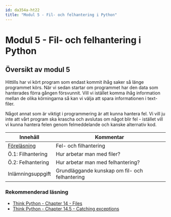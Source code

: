 ```yaml
---
id: da354a-ht22
title: "Modul 5 - Fil- och felhantering i Python"
---
```


# Modul 5 - Fil- och felhantering i Python

## Översikt av modul 5

Hittills har vi kört program som endast kommit ihåg saker så länge programmet körs. När vi sedan startar om programmet har den data som hanterades förra gången försvunnit. Vill vi istället komma ihåg information mellan de olika körningarna så kan vi välja att spara informationen i text-filer.

Något annat som är viktigt i programmering är att kunna hantera fel. Vi vill ju inte att vårt program ska krascha och avslutas om något blir fel - istället vill vi kunna hantera felen genom felmeddelande och kanske alternativ kod.

| Innehåll | Kommentar |
| --- | --- |
| [Föreläsning](../lecture) | Fel- och filhantering |
| Ö.1: Filhantering | Hur arbetar man med filer? |
| Ö.2: Felhantering | Hur arbetar man med felhantering? |
| Inlämningsuppgift | Grundläggande kunskap om fil- och felhantering |

### Rekommenderad läsning

- [Think Python - Chapter 14 - Files](http://greenteapress.com/thinkpython2/html/thinkpython2015.html)
- [Think Python - Chapter 14.5 - Catching exceptions](http://greenteapress.com/thinkpython2/html/thinkpython2015.html#sec169)